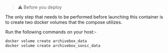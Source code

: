 > ⚠️ Before you deploy 

The only step that needs to be performed before launching this container is to create two docker volumes that the compose utilizes.

Run the following commands on your host:-
```bash
docker volume create archivebox_data
docker volume create archivebox_sonic_data
```
